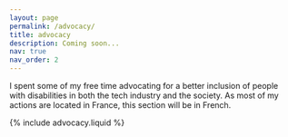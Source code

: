 ```yaml
---
layout: page
permalink: /advocacy/
title: advocacy
description: Coming soon...
nav: true
nav_order: 2
---
```


I spent some of my free time advocating for a better inclusion of people with disabilities in both the tech industry and the society. As most of my actions are located in France, this section will be in French.

{% include advocacy.liquid %}
